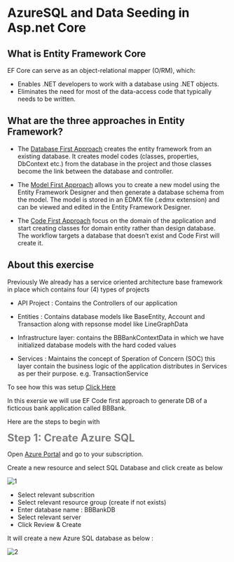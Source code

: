 # AzureSQL and Data Seeding in Asp.net Core

## What is Entity Framework Core
EF Core can serve as an object-relational mapper (O/RM), which:

* Enables .NET developers to work with a database using .NET objects.
* Eliminates the need for most of the data-access code that typically needs to be written.

## What are the three approaches in Entity Framework?
  
* The [Database First Approach](https://www.tutorialspoint.com/entity_framework/entity_database_first_approach.htm#:~:text=The%20Database%20First%20Approach%20provides,between%20the%20database%20and%20controller.) creates the entity framework from an existing database. It creates model codes (classes, properties, DbContext etc.) from the database in the project and those classes become the link between the database and controller.
  
* The [Model First Approach](https://docs.microsoft.com/en-us/ef/ef6/modeling/designer/workflows/model-first#:~:text=Model%20First%20allows%20you%20to,in%20the%20Entity%20Framework%20Designer.) allows you to create a new model using the Entity Framework Designer and then generate a database schema from the model. The model is stored in an EDMX file (.edmx extension) and can be viewed and edited in the Entity Framework Designer.
  
* The [Code First Approach](https://www.entityframeworktutorial.net/code-first/what-is-code-first.aspx#:~:text=In%20the%20Code%2DFirst%20approach,illustrates%20the%20code%2Dfirst%20approach.) focus on the domain of the application and start creating classes for  domain entity rather than design database. The workflow targets a database that doesn’t exist and Code First will create it.

## About this exercise

Previously We already has a service oriented architecture base framework in place  which contains  four (4) types of projects 


* API Project : Contains the Controllers of our application
  
* Entities : Contains database models like BaseEntity, Account and Transaction along with repsonse model like LineGraphData
  
* Infrastructure layer: contains the BBBankContextData in which we have initialized database models with the hard coded values 
  
* Services : Maintains the concept of Speration of Concern (SOC) this layer contain the business logic of the application distributes in Services as per their purpose. e.g. TransactionService

To see how this was setup [Click Here](https://github.com/PatternsTechGit/PT_ServiceOrientedArchitecture)

In this exersie
 we will use EF Code first approach to generate  DB of a ficticous bank application called BBBank.

 Here are the steps to begin with 

 <font size="5" color="grey">**Step 1: Create Azure SQL**</font> 

 Open [Azure Portal](https://portal.azure.com/) and go to your subscription.

 Create a new resource and select SQL Database and click create as below 

 ![1](https://user-images.githubusercontent.com/100709775/161023609-3622c3f4-333f-4055-9005-0e6374bb0812.PNG)

* Select relevant subscrition
* Select relevant resource group (create if not exists)
* Enter database name : BBBankDB
* Select relevant server 
* Click Review & Create

It will create a new Azure SQL database as below :

![2](https://user-images.githubusercontent.com/100709775/161024584-4f7c9d00-525e-4f27-a0ba-0bb9653803b4.PNG)
